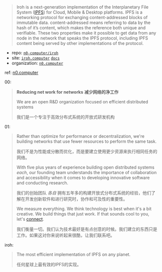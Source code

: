 
[site]: https://iroh.computer
[behinder-site]: https://n0.computer
[behinder-site-ipns]: ipns://n0.computer

[repo]: https://github.com/n0-computer/iroh.git
[docs]: https://iroh.computer/docs

> Iroh is a next-generation implementation of the Interplanetary File System ([IPFS](https://ipfs.io)) for Cloud, Mobile & Desktop platforms. IPFS is a networking protocol for exchanging content-addressed blocks of immutable data. content-addressed means referring to data by the hash of it’s content, which makes the reference both unique and verifiable. These two properties make it possible to get data from any node in the network that speaks the IPFS protocol, including IPFS content being served by other implementations of the protocol.
> 

- repo: [`n0-computer/iroh`][repo]
- site: [`iroh.computer`][site] [`docs`][docs]
- organization: [`n0.computer`][behinder-site]
  

ref: [n0.computer][behinder-site]

00:

> **Reducing net work for networks** **减少网络的净工作**
> 
> We are an open R&D organization focused on efficient distributed systems
> 
> 我们是一个专注于高效分布式系统的开放式研发机构
> 

01:

> Rather than optimize for performance or decentralization, we're building networks that use fewer resources to perform the same task.
> 
> 我们不是为性能或分散而优化，而是要建立使用更少资源来执行相同任务的网络。
> 
> With five plus years of experience building open distributed systems *each*, our founding team understands the importance of collaboration and accessibility when it comes to developing innovative software and conducting research.
> 
> 我们的创始团队 *各自* 拥有五年多的构建开放式分布式系统的经验，他们了解在开发创新软件和进行研究时，协作和可及性的重要性。
> 
> We measure everything. We think technology is best when it's a bit creative. We build things that just work. If that sounds cool to you, let's [connect](https://twitter.com/n0computer).
> 
> 我们衡量一切。我们认为技术最好是有点创意的时候。我们建立的东西只是工作。如果这对你来说听起来很酷，让我们联系吧。
> 

iroh:

> The most efficient implementation of IPFS on any planet.
> 
> 任何星球上最有效的IPFS的实现。
> 



